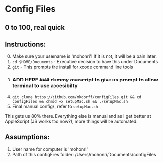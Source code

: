 # Config Files
0 to 100, real quick
---

## Instructions:
0. Make sure your username is 'mohonri'! If it is not, it will be a pain later.
1. `cd $HOME/Documents` - Executive decision to have this under Documents
2. `git` - This prompts the install for xcode command line tools 
3. ### ADD HERE ### dummy osascript to give us prompt to allow terminal to use accesibilty
4. `git clone https://github.com/mkdorff/configFiles.git && cd configFiles && chmod +x setupMac.sh && ./setupMac.sh`
5. Final manual configs, refer to `setupMac.sh`

This gets us 80% there. Everything else is manual and as I get better at AppleScript (JS works too now?), more things
will be automated.

## Assumptions:
1. User name for computer is 'mohonri'
2. Path of this configFiles folder: /Users/mohonri/Documents/configFiles